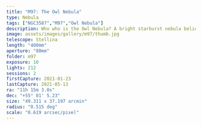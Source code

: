```yaml
---
title: "M97: The Owl Nebula"
type: Nebula
tags: ["NGC3587","M97","Owl Nebula"]
description: Who who is the Owl Nebula? A bright starburst nebula believed to be about 8,000 years old.
image: assets/images/gallery/m97/thumb.jpg
telescope: Stellina
length: "400mm"
aperture: "80mm"
folder: m97
exposure: 10
lights: 212
sessions: 2
firstCapture: 2021-01-23 
lastCapture: 2021-05-13
ra: "11h 15m 3.0s"
dec: "+55° 01' 5.23"
size: "49.311 x 37.197 arcmin"
radius: "0.515 deg"
scale: "0.619 arcsec/pixel"
---
```

